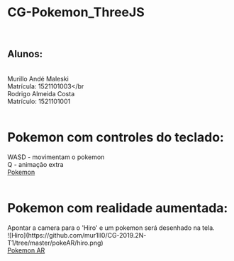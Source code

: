# CG-Pokemon_ThreeJS
<br><h2>Alunos:</h2></br>
Murillo Andé Maleski</br>
Matrícula: 1521101003</br</br>
Rodrigo Almeida Costa</br>
Matrículo: 1521101001</br></br>

<h1> Pokemon com controles do teclado:</h1>
WASD - movimentam o pokemon</br>
Q - animação extra</br>
<a href='./poke/index.html'>Pokemon</a></br></br>


<h1> Pokemon com realidade aumentada:</h1>
Apontar a camera para o 'Hiro' e um pokemon será desenhado na tela.</br>
![Hiro](https://github.com/mur1ll0/CG-2019.2N-T1/tree/master/pokeAR/hiro.png)</br>
<a href='./pokeAR/index.html'>Pokemon AR</a></br>
